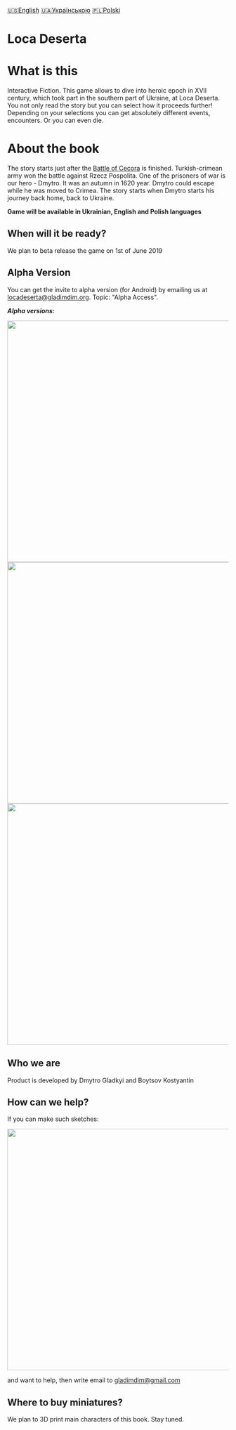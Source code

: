 [🇺🇸English](index_en.md)
[🇺🇦Українською](index.md)
[🇵🇱Polski](index_pl.md)

# Loca Deserta

# What is this

Interactive Fiction. This game allows to dive into heroic epoch in XVII century, which took part in the southern part of Ukraine, at Loca Deserta. You not only read the story but you can select how it proceeds further! Depending on your selections you can get absolutely different events, encounters. Or you can even die.


# About the book

The story starts just after the [Battle of Cecora](https://en.wikipedia.org/wiki/Battle_of_Cecora_(1620)) is finished. Turkish-crimean army won the battle against Rzecz Pospolita. One of the prisoners of war is our hero - Dmytro. It was an autumn in 1620 year. Dmytro could escape while he was moved to Crimea. The story starts when Dmytro starts his journey back home, back to Ukraine.

**Game will be available in Ukrainian, English and Polish languages**

## When will it be ready?

We plan to beta release the game on 1st of June 2019

## Alpha Version

You can get the invite to alpha version (for Android) by emailing us at locadeserta@gladimdim.org. Topic: "Alpha Access".

***Alpha versions:***
<p align="center">
  <img src="images/screenshot_landing.jpg" width="550">
  <img src="images/screenshot_story_list.jpg" width="550">
  <img src="images/select_option.jpg" width="550">
</p>

## Who we are

Product is developed by Dmytro Gladkyi and Boytsov Kostyantin

## How can we help?

If you can make such sketches: 

<p align="center">
  <img src="Vesterfeld_example.jpg" width="550">
</p>

and want to help, then write email to gladimdim@gmail.com

## Where to buy miniatures?

We plan to 3D print main characters of this book. Stay tuned.

